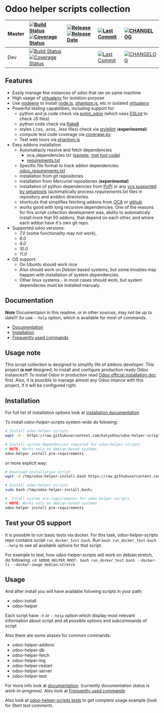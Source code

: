 # Odoo helper scripts collection

| Master        | [![Build Status](https://travis-ci.org/katyukha/odoo-helper-scripts.svg?branch=master)](https://travis-ci.org/katyukha/odoo-helper-scripts) [![Coverage Status](https://codecov.io/gh/katyukha/odoo-helper-scripts/graph/badge.svg)](https://codecov.io/gh/katyukha/odoo-helper-scripts) | [![Release](https://img.shields.io/github/release/katyukha/odoo-helper-scripts.svg)](https://github.com/katyukha/odoo-helper-scripts/releases) [![Release Date](https://img.shields.io/github/release-date/katyukha/odoo-helper-scripts.svg)](https://github.com/katyukha/odoo-helper-scripts/releases) | [![Last Commit](https://img.shields.io/github/last-commit/katyukha/odoo-helper-scripts/master.svg)](https://github.com/katyukha/odoo-helper-scripts/commits/master) | [![CHANGELOG](https://img.shields.io/badge/CHANGELOG-master-brightgreen.svg)](https://github.com/katyukha/odoo-helper-scripts/blob/master/CHANGELOG.md)              |
| ------------- |:---------------|:------------|:------------|:----------|
| Dev           | [![Build Status](https://travis-ci.org/katyukha/odoo-helper-scripts.svg?branch=dev)](https://travis-ci.org/katyukha/odoo-helper-scripts) [![Coverage Status](https://codecov.io/gh/katyukha/odoo-helper-scripts/branch/dev/graph/badge.svg)](https://codecov.io/gh/katyukha/odoo-helper-scripts/branch/dev) |   | [![Last Commit](https://img.shields.io/github/last-commit/katyukha/odoo-helper-scripts/dev.svg)](https://github.com/katyukha/odoo-helper-scripts/commits/dev) | [![CHANGELOG](https://img.shields.io/badge/CHANGELOG-dev-yellow.svg)](https://github.com/katyukha/odoo-helper-scripts/blob/dev/CHANGELOG.md) |

## Features

- Easily manage few instances of odoo that ran on same machine
- High usage of [virtualenv](https://virtualenv.pypa.io/en/stable/) for isolation purpose
- Use [nodeenv](https://pypi.python.org/pypi/nodeenv) to install [node.js](https://nodejs.org/en/), [phantom.js](http://phantomjs.org/), etc in isolated [virtualenv](https://virtualenv.pypa.io/en/stable/)
- Powerful testing capabilities, including support for:
    - python and js code check via [pylint\_odoo](https://pypi.python.org/pypi/pylint-odoo) (which uses [ESLint](https://eslint.org/) to check JS files)
    - python code check via [flake8](https://pypi.python.org/pypi/flake8)
    - styles (*.css*, *.scss*, *.less* files) check via [stylelint](https://stylelint.io/)  (**experimental**)
    - compute test code coverage via [coverage.py](https://coverage.readthedocs.io)
    - Test web tours via [phantom.js](http://phantomjs.org/)
- Easy addons installation
    - Automatiacly resolve and fetch dependencies
        - oca\_dependencies.txt ([sample](https://github.com/OCA/maintainer-quality-tools/blob/master/sample_files/oca_dependencies.txt), [mqt tool code](https://github.com/OCA/maintainer-quality-tools/blob/master/sample_files/oca_dependencies.txt))
        - [requirements.txt](https://pip.readthedocs.io/en/stable/user_guide/#requirements-files)
    - Specific file format to track addon dependencies: [odoo\_requirements.txt](docs/odoo-requirements-txt.md)
    - installation from *git* repositories
    - installation from *Mercurial* repositories (**experimental**)
    - installation of python dependencies from [PyPI](pypi.python.org/pypi) or any [vcs supported by setuptools](https://setuptools.readthedocs.io/en/latest/setuptools.html?highlight=develop%20mode#dependencies-that-aren-t-in-pypi) (automatically process *requirements.txt* files in repository and anddon directories.
    - shortcuts that simplifies fetching addons from [OCA](https://github.com/OCA) or [github](https://github.com)
    - works good with long recursive dependencies.
      One of the reasons for this script collection development was,
      ability to automaticaly install more that 50 addons,
      that depend on each other, and where each addon have it's own git repo.
- Supported odoo versions:
    - *7.0* (some functionality may not work),
    - *8.0*
    - *9.0*
    - *10.0*
    - *11.0*
- OS support:
    - On *Ubuntu* should work nice
    - Also should work on *Debian* based systems, but some troubles may happen with installation of system dependencies.
    - Other linux systems - in most cases should work, but system dependecies must be installed manualy.


## Documentation

***Note*** Documentaion in this readme, or in other sources, may not be up to date!!!
So use ``--help`` option, which is available for most of commands.

- [Documentation](docs/README.md)
- [Installation](docs/installation.md)
- [Frequently used commands](docs/frequently-used-commands.md)


## Usage note

This script collection is designed to simplify life of addons developer.
This project ***is not*** designed, to install and configure production ready Odoo instances!!!
To install Odoo in production read [Odoo official installation doc](https://www.odoo.com/documentation/10.0/setup/install.html) first.
Also, it is possible to manage almost any Odoo intance with this project, if it will be configured right.

## Installation

For full list of installation options look at [installation documentation](docs/installation.md)

To install *odoo-helper-scripts* system-wide do folowing:

```bash
# Install odoo-helper-scripts
wget -O - https://raw.githubusercontent.com/katyukha/odoo-helper-scripts/master/install-system.bash | sudo bash -s

# Install system dependencies required for odoo-helper-scripts
# NOTE: Works only on debian-based systems
odoo-helper install pre-requirements
```

or more explicit way:

```bash
# Download installation script
wget -O /tmp/odoo-helper-install.bash https://raw.githubusercontent.com/katyukha/odoo-helper-scripts/master/install-system.bash;

# Install odoo-helper-scripts
sudo bash /tmp/odoo-helper-install.bash;

#  Intall system pre-requirements for odoo-helper-scripts
# NOTE: Works only on debian-based systems
odoo-helper install pre-requirements
```

## Test your OS support

It is possible to run basic tests via docker. For this task, odoo-helper-scripts repo
contains script ```run_docker_test.bash```. Run ```bash run_docker_test.bash --help``` to
see all available options for that script.

For example to test, how odoo-helper-scripts will work on debian:stretch, do following:
```cd $ODOO_HELPER_ROOT; bash run_docker_test.bash --docker-ti --docker-image debian:stretch```


## Usage

And after install you will have available folowing scripts in your path:

- odoo-install
- odoo-helper

Each script have ``-h`` or ``--help`` option which display most relevant information
about script and all possible options and subcommands of script

Also there are some aliases for common commands:

- odoo-helper-addons
- odoo-helper-db
- odoo-helper-fetch
- odoo-helper-log
- odoo-helper-restart
- odoo-helper-server
- odoo-helper-test

For more info look at [documentation](docs/README.md). (currently documentation status is *work-in-progress*).
Also look at [Frequently used commands](docs/frequently-used-commands.md)

Also look at [odoo-helper-scripts tests](./tests/test.bash) to get complete usage example (look for *Start test* comment).
